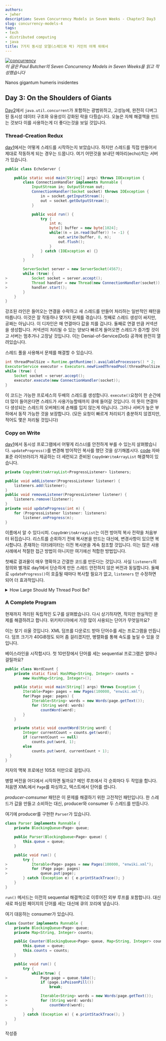 ```yaml
---
authors:
- jwher
description: Seven Concurrency Models in Seven Weeks - Chapter2 Day3
slug: concurrency-models-4
tags:
- tech
- distributed computing
- java
title: 7가지 동시성 모델(스레드와 락) 거인의 어깨 위에서
---
```


[![concurrency](giant.jpeg)](/posts/concurrency-models-4)  
*이 글은 Paul Butcher의 Seven Concurrency Models in Seven Weeks을 읽고 작성했습니다*  

Nanos gigantum humeris insidentes
<!--truncate-->

## Day 3: On the Shoulders of Giants

[Day2](/posts/concurrency-models-3)에서 `java.util.concurrent`가 포함하는
광범위하고, 고성능에, 완전히 디버그된 동시성 데이터 구조와 유용성이 강화된 락을 다뤘습니다.
오늘은 자체 해결책을 만드는 것보다 이를 사용하는게 더 좋다는것을 보일 것입니다.

### Thread-Creation Redux

[day1](/posts/concurrency-models-3)에서는 어떻게 스레드를 시작하는지 보았습니다.
하지만 스레드를 직접 만들어서 제대로 작동하게 되는 경우는 드뭅니다.
여기 어떤것을 보내던 메아리(echo)치는 서버가 있습니다.

```java {25-27}
public class EchoServer {

    public static void main(String[] args) throws IOException {
        class ConnectionHandler implements Runnable {
            InputStream in; OutputStream out;
            ConnectionHandler(Socket socket) throws IOException {
                in = socket.getInputStream();
                out = socket.getOutputStream();
            }

            public void run() {
                try {
                    int n;
                    byte[] buffer = new byte[1024];
                    while((n = in.read(buffer)) != -1) {
                        out.write(buffer, 0, n);
                        out.flush();
                    }
                } catch (IOException e) {}
            }
        }

        ServerSocket server = new ServerSocket(4567);
        while (true) {
>           Socket socket = server.accept();
>           Thread handler = new Thread(new ConnectionHandler(socket));
>           handler.start();
        }
    }
}
```

강조된 라인은 들어오는 연결을 수락하고 새 스레드를 만들어 처리하는 일반적인 패턴을 따릅니다.
이것은 잘 작동하나 몇가지 문제를 겪습니다.
첫째로 스레드 생성이 싸지만, 공짜는 아닙니다. 이 디자인은 매 연결마다 값을 치를 겁니다.
둘째로 연결 만큼 커넥션을 생성합니다. 커넥션이 처리될 수 있는 양보다 빠르게 들어오면 스레드가 증가할 것이고 서버는 멈추거나 고장날 것입니다.
이는 Denial-of-Service(DoS) 공격에 완전히 열려있습니다.

스레드 풀을 사용해서 문제를 해결할 수 있습니다.
```java
int threadPoolSize = Runtime.getRuntime().availableProcessors() * 2;
ExecutorService executor = Executors.newFixedThreadPool(threadPoolSize);
while (true) {
    Socket socket = server.accept();
    executor.execute(new ConnectionHandler(socket));
}
```

이 코드는 가능한 프로세스의 두배의 스레드를 생성합니다.
`execute()`요청이 한 순간에 더 많이 들어온다면 스레드가 사용가능할때까지 큐에 들어갈 것입니다.
이 뜻이 연결마다 생성되는 스레드의 오버헤드에 손해를 입지 않는게 아닙니다.
그러나 서버가 높은 부하에서 동작 가능한 것을 보장합니다.
(모든 요청이 빠르게 처리되기 충분하지 않겠지만, 적어도 몇은 처리될 것입니다)

### Copy on Write

[day1](/posts/concurrency-models-2#the-perils-of-alien-methods)에서 동시성 프로그램에서 어떻게 리스너를 안전하게 부를 수 있는지 살펴봤습니다.
`updateProgress()`를 변경해 방어적인 복사를 했던 것을 상기해봅시다. [code](/posts/concurrency-models-2#the-perils-of-alien-methods)
자바 표준 라이브러리가 제공하는 더 세런되고 준비된 `CopyOnWriteArrayList` 해결책이 있습니다.

```java
private CopyOnWriteArrayList<ProgressListener> listeners;

public void addListener(ProgressListener listener) {
    listeners.add(listener);
}
public void removeListener(ProgressListener listener) {
    listeners.remove(listener);
}
private void updateProgress(int n) {
    for (ProgressListener listener: listeners)
        listener.onProgress(n);
}
```

이름에서 알 수 있다시피. `CopyOnWriteArrayList`는 이전 방어적 복사 전략을 처음부터 뒤집습니다.
리스트를 순회하기 전에 복사본을 만드는 대신에, 변경사항이 있으면 복사합니다.
존재하는 이터레이터는 이전 복사본을 계속 참조할 것입니다.
이는 많은 사용사례에서 적절한 접근 방법이 아니지만 여기에선 적합한 방법입니다.

첫째로 결과물이 매우 명확하고 간결한 코드를 만든다는 것입니다.
사실 `listeners`의 정의와 별개로 day1에서 단순하게 만든 스레드 안전하지 않은 버전과 동일합니다.
둘째로 `updateProgress()`이 호출될 때마다 복사할 필요가 없고, `listeners` 만 수정하면 되어 더 효과적입니다.

<details>
<summary>How Large Should My Thread Pool Be?</summary>

스레드의 적절한 크기는 실행하는 하드웨어,
IO나 CPU bound 어떤 것에 관련 있는지,
기계가 어떤 것을 같은 시간에 실행시키는지,
기타 다른 요인들에 따라 다릅니다.

그렇지만, 좋은 경험 법칙은 계산 집약적인 작업의 경우 사용 가능한 코어와 거의 같은 수의 스레드를 갖는 것입니다.
더 많은 숫자가 IO 집약적인 작업에서 적절할 수 있습니다.

이 경험 첩칙을 너머, 실제적인 부하 테스트를 하는것이 최선일 것입니다.

</details>

### A Complete Program

현재까지 격리된 독립적인 도구를 살펴봤습니다.
다시 상기하자면, 작지만 현실적인 문제를 해결하려고 합니다.
위키피디아에서 가장 많이 사용되는 단어가 무엇일까요?

이는 찾기 쉬울 것입니다. XML 덤프를 다운로드 받아 단어수를 세는 프로그램을 만듭니다.
덤프 크기가 40GiB정도 되어 좀 걸리겠지만, 병렬화를 통해 속도를 높일 수 있을 것입니다.

베이스라인을 시작합시다.
첫 10만장에서 단어를 세는 sequential 프로그램은 얼마나 걸릴까요?

```java
public class WordCount {
    private static final HashMap<String, Integer> counts =
        new HashMap<String, Integer>();

    public static void main(String[] args) throws Exception {
        Iterable<Page> pages = new Pages(100000, "enwiki.xml");
        for(Page page: pages) {
            Iterable<String> words = new Words(page.getText());
            for (String word: words)
                countWord(word);
        }
    }

    private static void countWord(String word) {
        Integer currentCount = counts.get(word);
        if (currentCount == null)
            counts.put(word, 1);
        else
            counts.put(word, currentCount + 1);
  }
}
```

저자의 맥북 프로에선 105초 미만으로 걸립니다.

병렬 버전을 어디에서 시작하면 될까요? 메인 루프에서 각 순회마다 두 작업을 합니다.
처음엔 XML에서 `Page`를 파싱하고, 텍스트에서 단어를 셉니다.

*producer-comsumer* 패턴은 이 문제를 해결하기 위한 고전적인 패턴입니다.
한 스레드가 값을 만들고 소비하는 대신, producer와 consumer 두 스레드를 만듭니다.

여기에 producer를 구현한 `Parser`가 있습니다.

```java {10-12}
class Parser implements Runnable {
    private BlockingQueue<Page> queue;

    public Parser(BlockingQueue<Page> queue) {
        this.queue = queue;
    }

    public void run() {
        try {
>           Iterable<Page> pages = new Pages(100000, "enwiki.xml");
>           for (Page page: pages)
>               queue.put(page);
        } catch (Exception e) { e.printStackTrace(); }
    }
}
```

`run()` 메서드는 이전의 sequential 해결책으로 이루어진 외부 루프를 포함합니다.
대신 새로 파싱된 페이지의 단어를 세는 대신에 큐의 꼬리에 넣습니다.

여기 대응하는 consumer가 있습니다.

```java {13,17-19}
class Counter implements Runnable {
    private BlockingQueue<Page> queue;
    private Map<String, Integer> counts;

    public Counter(BlockingQueue<Page> queue, Map<String, Integer> counts) {
        this.queue = queue;
        this.counts = counts;
    }

    public void run() {
        try {
            while(true) {
>               Page page = queue.take();
                if (page.isPoisonPill())
                    break;

>               Iterable<String> words = new Words(page.getText());
>               for (String word: words)
>                   countWord(word);
            }
        } catch (Exception e) { e.printStackTrace(); }
    }
}
```

작성중
